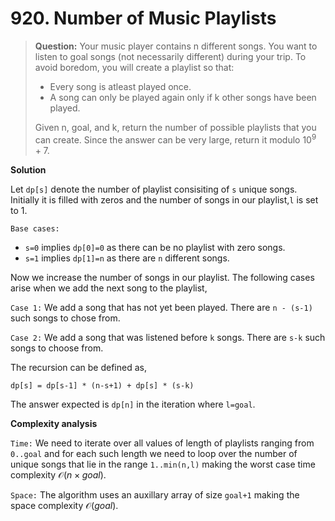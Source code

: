 # 920. Number of Music Playlists

> **Question:** Your music player contains n different songs. You want to listen to goal songs (not necessarily different) during your trip. To avoid boredom, you will create a playlist so that:
>
> - Every song is atleast played once.
> - A song can only be played again only if k other songs have been played.
>
> Given n, goal, and k, return the number of possible playlists that you can create. Since the answer can be very large, return it modulo $10^9 + 7$.

**Solution**

Let `dp[s]` denote the number of playlist consisiting of `s` unique songs. Initially it is filled with zeros and the number of songs in our playlist,`l` is set to 1.

`Base cases:`
- `s=0` implies `dp[0]=0` as there can be no playlist with zero songs.
- `s=1` implies `dp[1]=n` as there are `n` different songs.

Now we increase the number of songs in our playlist. The following cases arise when we add the next song to the playlist,

`Case 1:` We add a song that has not yet been played. There are `n - (s-1)` such songs to chose from.

`Case 2:` We add a song that was listened before `k` songs. There are `s-k` such songs to choose from.

The recursion can be defined as,

`dp[s] = dp[s-1] * (n-s+1) + dp[s] * (s-k)`

The answer expected is `dp[n]` in the iteration where `l=goal`.

**Complexity analysis**

`Time:` We need to iterate over all values of length of playlists ranging from `0..goal` and for each such length we need to loop over the number of unique songs that lie in the range `1..min(n,l)` making the worst case time complexity $\mathcal{O}(n \times goal)$.

`Space:` The algorithm uses an auxillary array of size `goal+1` making the space complexity $\mathcal{O}(goal)$.
